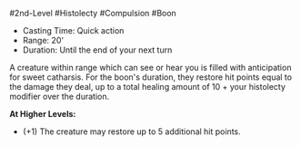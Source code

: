 #2nd-Level #Histolecty #Compulsion #Boon
 
- Casting Time: Quick action
- Range: 20'
- Duration: Until the end of your next turn  

A creature within range which can see or hear you is filled with anticipation for sweet catharsis. For the boon's duration, they restore hit points equal to the damage they deal, up to a total healing amount of 10 + your histolecty modifier over the duration.
 
**At Higher Levels:** 
* (+1) The creature may restore up to 5 additional hit points.